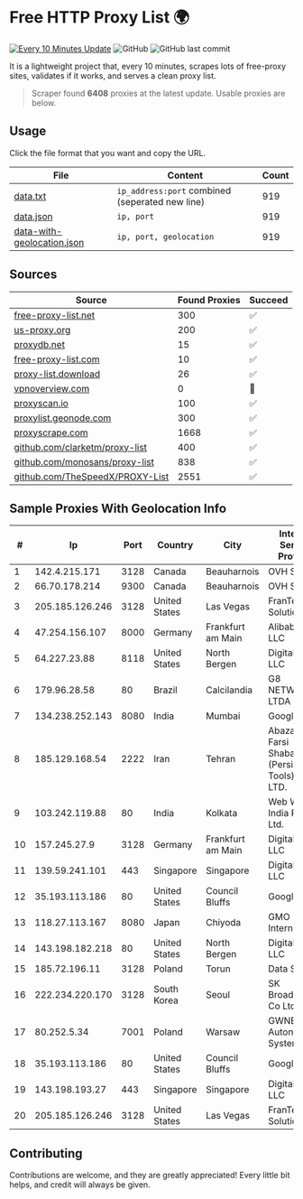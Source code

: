 
# Free HTTP Proxy List 🌍

[![Every 10 Minutes Update](https://github.com/mertguvencli/http-proxy-list/actions/workflows/main.yml/badge.svg?branch=main)](https://github.com/mertguvencli/http-proxy-list/actions/workflows/main.yml)
![GitHub](https://img.shields.io/github/license/mertguvencli/http-proxy-list)
![GitHub last commit](https://img.shields.io/github/last-commit/mertguvencli/http-proxy-list)

It is a lightweight project that, every 10 minutes, scrapes lots of free-proxy sites, validates if it works, and serves a clean proxy list.


> Scraper found **6408** proxies at the latest update. Usable proxies are below.

## Usage

Click the file format that you want and copy the URL.


|File|Content|Count|
|----|-------|-----|
|[data.txt](https://raw.githubusercontent.com/mertguvencli/http-proxy-list/main/proxy-list/data.txt)|`ip_address:port` combined (seperated new line)|919|
|[data.json](https://raw.githubusercontent.com/mertguvencli/http-proxy-list/main/proxy-list/data.json)|`ip, port`|919|
|[data-with-geolocation.json](https://raw.githubusercontent.com/mertguvencli/http-proxy-list/main/proxy-list/data-with-geolocation.json)|`ip, port, geolocation`|919|

## Sources

|Source|Found Proxies|Succeed|
|------|-------------|-------|
|[free-proxy-list.net](https://free-proxy-list.net)|300|✅|
|[us-proxy.org](https://www.us-proxy.org)|200|✅|
|[proxydb.net](http://proxydb.net)|15|✅|
|[free-proxy-list.com](https://free-proxy-list.com/?page=&port=&type%5B%5D=http&type%5B%5D=https&up_time=0&search=Search)|10|✅|
|[proxy-list.download](https://www.proxy-list.download/HTTP)|26|✅|
|[vpnoverview.com](https://vpnoverview.com/privacy/anonymous-browsing/free-proxy-servers)|0|🚫|
|[proxyscan.io](https://www.proxyscan.io)|100|✅|
|[proxylist.geonode.com](https://proxylist.geonode.com/api/proxy-list?limit=300&page=1&sort_by=lastChecked&sort_type=desc&protocols=http,https)|300|✅|
|[proxyscrape.com](https://api.proxyscrape.com/v2/?request=displayproxies&protocol=http&timeout=10000&country=all&ssl=all&anonymity=all)|1668|✅|
|[github.com/clarketm/proxy-list](https://raw.githubusercontent.com/clarketm/proxy-list/master/proxy-list-raw.txt)|400|✅|
|[github.com/monosans/proxy-list](https://raw.githubusercontent.com/monosans/proxy-list/main/proxies/http.txt)|838|✅|
|[github.com/TheSpeedX/PROXY-List](https://raw.githubusercontent.com/TheSpeedX/PROXY-List/master/http.txt)|2551|✅|


## Sample Proxies With Geolocation Info

|#|Ip|Port|Country|City|Internet Service Provider|
|-|--|----|-------|----|-------------------------|
|1|142.4.215.171|3128|Canada|Beauharnois|OVH SAS|
|2|66.70.178.214|9300|Canada|Beauharnois|OVH SAS|
|3|205.185.126.246|3128|United States|Las Vegas|FranTech Solutions|
|4|47.254.156.107|8000|Germany|Frankfurt am Main|Alibaba.com LLC|
|5|64.227.23.88|8118|United States|North Bergen|DigitalOcean, LLC|
|6|179.96.28.58|80|Brazil|Calcilandia|G8 NETWORKS LTDA|
|7|134.238.252.143|8080|India|Mumbai|Google LLC|
|8|185.129.168.54|2222|Iran|Tehran|Abazarhaye Farsi Shabakeh (Persian Tools) Co., LTD.|
|9|103.242.119.88|80|India|Kolkata|Web Werks India Pvt. Ltd.|
|10|157.245.27.9|3128|Germany|Frankfurt am Main|DigitalOcean, LLC|
|11|139.59.241.101|443|Singapore|Singapore|DigitalOcean, LLC|
|12|35.193.113.186|80|United States|Council Bluffs|Google LLC|
|13|118.27.113.167|8080|Japan|Chiyoda|GMO Internet, Inc.|
|14|143.198.182.218|80|United States|North Bergen|DigitalOcean, LLC|
|15|185.72.196.11|3128|Poland|Torun|Data Space|
|16|222.234.220.170|3128|South Korea|Seoul|SK Broadband Co Ltd|
|17|80.252.5.34|7001|Poland|Warsaw|GWNET Autonomus System|
|18|35.193.113.186|80|United States|Council Bluffs|Google LLC|
|19|143.198.193.27|443|Singapore|Singapore|DigitalOcean, LLC|
|20|205.185.126.246|3128|United States|Las Vegas|FranTech Solutions|



## Contributing

Contributions are welcome, and they are greatly appreciated! Every
little bit helps, and credit will always be given.

